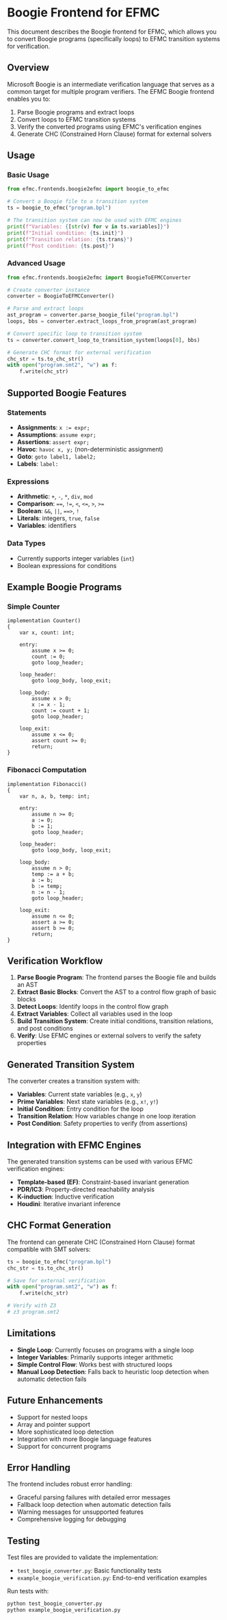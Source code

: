 # Boogie Frontend for EFMC

This document describes the Boogie frontend for EFMC, which allows you to convert Boogie programs (specifically loops) to EFMC transition systems for verification.

## Overview

Microsoft Boogie is an intermediate verification language that serves as a common target for multiple program verifiers. The EFMC Boogie frontend enables you to:

1. Parse Boogie programs and extract loops
2. Convert loops to EFMC transition systems
3. Verify the converted programs using EFMC's verification engines
4. Generate CHC (Constrained Horn Clause) format for external solvers

## Usage

### Basic Usage

```python
from efmc.frontends.boogie2efmc import boogie_to_efmc

# Convert a Boogie file to a transition system
ts = boogie_to_efmc("program.bpl")

# The transition system can now be used with EFMC engines
print(f"Variables: {[str(v) for v in ts.variables]}")
print(f"Initial condition: {ts.init}")
print(f"Transition relation: {ts.trans}")
print(f"Post condition: {ts.post}")
```

### Advanced Usage

```python
from efmc.frontends.boogie2efmc import BoogieToEFMCConverter

# Create converter instance
converter = BoogieToEFMCConverter()

# Parse and extract loops
ast_program = converter.parse_boogie_file("program.bpl")
loops, bbs = converter.extract_loops_from_program(ast_program)

# Convert specific loop to transition system
ts = converter.convert_loop_to_transition_system(loops[0], bbs)

# Generate CHC format for external verification
chc_str = ts.to_chc_str()
with open("program.smt2", "w") as f:
    f.write(chc_str)
```

## Supported Boogie Features

### Statements
- **Assignments**: `x := expr;`
- **Assumptions**: `assume expr;`
- **Assertions**: `assert expr;`
- **Havoc**: `havoc x, y;` (non-deterministic assignment)
- **Goto**: `goto label1, label2;`
- **Labels**: `label:`

### Expressions
- **Arithmetic**: `+`, `-`, `*`, `div`, `mod`
- **Comparison**: `==`, `!=`, `<`, `<=`, `>`, `>=`
- **Boolean**: `&&`, `||`, `==>`, `!`
- **Literals**: integers, `true`, `false`
- **Variables**: identifiers

### Data Types
- Currently supports integer variables (`int`)
- Boolean expressions for conditions

## Example Boogie Programs

### Simple Counter
```boogie
implementation Counter()
{
    var x, count: int;
    
    entry:
        assume x >= 0;
        count := 0;
        goto loop_header;
    
    loop_header:
        goto loop_body, loop_exit;
    
    loop_body:
        assume x > 0;
        x := x - 1;
        count := count + 1;
        goto loop_header;
    
    loop_exit:
        assume x <= 0;
        assert count >= 0;
        return;
}
```

### Fibonacci Computation
```boogie
implementation Fibonacci()
{
    var n, a, b, temp: int;
    
    entry:
        assume n >= 0;
        a := 0;
        b := 1;
        goto loop_header;
    
    loop_header:
        goto loop_body, loop_exit;
    
    loop_body:
        assume n > 0;
        temp := a + b;
        a := b;
        b := temp;
        n := n - 1;
        goto loop_header;
    
    loop_exit:
        assume n <= 0;
        assert a >= 0;
        assert b >= 0;
        return;
}
```

## Verification Workflow

1. **Parse Boogie Program**: The frontend parses the Boogie file and builds an AST
2. **Extract Basic Blocks**: Convert the AST to a control flow graph of basic blocks
3. **Detect Loops**: Identify loops in the control flow graph
4. **Extract Variables**: Collect all variables used in the loop
5. **Build Transition System**: Create initial conditions, transition relations, and post conditions
6. **Verify**: Use EFMC engines or external solvers to verify the safety properties

## Generated Transition System

The converter creates a transition system with:

- **Variables**: Current state variables (e.g., `x`, `y`)
- **Prime Variables**: Next state variables (e.g., `x!`, `y!`)
- **Initial Condition**: Entry condition for the loop
- **Transition Relation**: How variables change in one loop iteration
- **Post Condition**: Safety properties to verify (from assertions)

## Integration with EFMC Engines

The generated transition systems can be used with various EFMC verification engines:

- **Template-based (EF)**: Constraint-based invariant generation
- **PDR/IC3**: Property-directed reachability analysis
- **K-induction**: Inductive verification
- **Houdini**: Iterative invariant inference

## CHC Format Generation

The frontend can generate CHC (Constrained Horn Clause) format compatible with SMT solvers:

```python
ts = boogie_to_efmc("program.bpl")
chc_str = ts.to_chc_str()

# Save for external verification
with open("program.smt2", "w") as f:
    f.write(chc_str)

# Verify with Z3
# z3 program.smt2
```

## Limitations

- **Single Loop**: Currently focuses on programs with a single loop
- **Integer Variables**: Primarily supports integer arithmetic
- **Simple Control Flow**: Works best with structured loops
- **Manual Loop Detection**: Falls back to heuristic loop detection when automatic detection fails

## Future Enhancements

- Support for nested loops
- Array and pointer support  
- More sophisticated loop detection
- Integration with more Boogie language features
- Support for concurrent programs

## Error Handling

The frontend includes robust error handling:

- Graceful parsing failures with detailed error messages
- Fallback loop detection when automatic detection fails
- Warning messages for unsupported features
- Comprehensive logging for debugging

## Testing

Test files are provided to validate the implementation:

- `test_boogie_converter.py`: Basic functionality tests
- `example_boogie_verification.py`: End-to-end verification examples

Run tests with:
```bash
python test_boogie_converter.py
python example_boogie_verification.py
```
